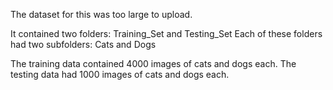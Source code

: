 The dataset for this was too large to upload. 

It contained two folders: Training_Set and Testing_Set
Each of these folders had two subfolders: Cats and Dogs

The training data contained 4000 images of cats and dogs each.
The testing data had 1000 images of cats and dogs each. 
